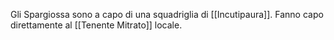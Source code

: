 Gli Spargiossa sono a capo di una squadriglia di [[Incutipaura]]. Fanno capo direttamente al [[Tenente Mitrato]] locale. 